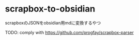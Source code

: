 # scrapbox-to-obsidian
scrapboxのJSONをobsidian用mdに変換するやつ


TODO: comply with https://github.com/progfay/scrapbox-parser
